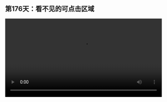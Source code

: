 ## 第176天：看不见的可点击区域

<video width="100%" controls controlslist="nodownload nofullscreen noremoteplayback" disablePictureInPicture>
  <source src="https://api.keepwork.com/ts-storage/siteFiles/20228/raw#1621507559995session176 看不见的可点击区域.webm" type="video/webm">
  <source src="https://api.keepwork.com/ts-storage/siteFiles/20229/raw#1621507570084session176 看不见的可点击区域_small.mp4" type="video/mp4" />
   
  你的浏览器不支持播放
</video>
<style>
video::-webkit-media-controls-fullscreen-button {
    display: none;
}
</style>

### 字幕

这里是一个代码方块，我们运行一下。
点击人物，他会说你点击了我。
我们打开旁边的电影方块。
**Shift+左键**删除这个演员。
再点击这里。
选择**图层**。
我们可以移动一下它的位置。
我们到**代码**项下。
显示一个矩形，比如**rect(0,0,100,50)**
原点在0,0，长宽为100和50。
颜色我们用红色。
#ff0000代表红色。
点击确定。
我们可以旋转它。
还可以把它移到任意的位置，像这样。
此时我们来到旁边的代码方块。
点击运行。
当我们点击红色矩形时，它会显示你点击了我。
我们再来到电影方块中，
更改下这个矩形的代码，
**把颜色改为#00000000，完全透明。**
点击确定。
运行代码方块。
我们创造了一个**看不见的可点击区域**。
点击其他地方是无法触发文字消息的。
只有点击这里是可以的。
这个功能适用于解谜游戏中，让用户点击一些特殊形状的图案或bmax模型。


### 动手练习